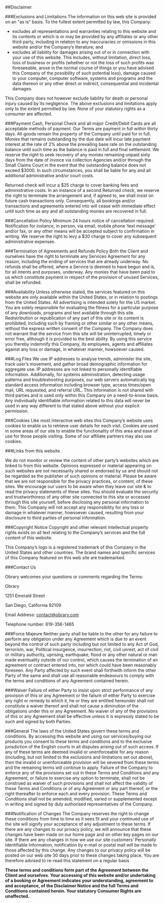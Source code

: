 ##Disclaimer

###Exclusions and Limitations
The information on this web site is provided on an "as is" basis. To the fullest extent permitted by law, this Company:

* excludes all representations and warranties relating to this website and its contents or which is or may be provided by any affiliates or any other third party, including in relation to any inaccuracies or omissions in this website and/or the Company’s literature; and
* excludes all liability for damages arising out of or in connection with your use of this website. This includes, without limitation, direct loss, loss of business or profits (whether or not the loss of such profits was foreseeable, arose in the normal course of things or you have advised this Company of the possibility of such potential loss), damage caused to your computer, computer software, systems and programs and the data thereon or any other direct or indirect, consequential and incidental damages.

This Company does not however exclude liability for death or personal injury caused by its negligence. The above exclusions and limitations apply only to the extent permitted by law. None of your statutory rights as a consumer are affected. 

###Payment
Cash, Personal Check and all major Credit/Debit Cards are all acceptable methods of payment. Our Terms are payment in full within thirty days. All goods remain the property of the Company until paid for in full. Monies that remains outstanding by the due date will incur late payment interest at the rate of 2% above the prevailing base rate on the outstanding balance until such time as the balance is paid in full and final settlement. We reserve the right to seek recovery of any monies remaining unpaid sixty days from the date of invoice via collection Agencies and/or through the Small Claims Court in the event that the outstanding balance does not exceed $3000. In such circumstances, you shall be liable for any and all additional administrative and/or court costs.

Returned check will incur a $25 charge to cover banking fees and administrative costs. In an instance of a second Returned check, we reserve the right to terminate the arrangement and, if agreed to, we shall insist on future cash transactions only. Consequently, all bookings and/or transactions and agreements entered into will cease with immediate effect until such time as any and all outstanding monies are recovered in full.

###Cancellation Policy
Minimum 24 hours notice of cancellation required. Notification for instance, in person, via email, mobile phone ‘text message’ and/or fax, or any other means will be accepted subject to confirmation in writing. We reserve the right to levy a $30 charge to cover any subsequent administrative expenses.

###Termination of Agreements and Refunds Policy
Both the Client and ourselves have the right to terminate any Services Agreement for any reason, including the ending of services that are already underway. No refunds shall be offered, where a Service is deemed to have begun and is, for all intents and purposes, underway. Any monies that have been paid to us which constitute payment in respect of the provision of unused Services, shall be refunded.

###Availability
Unless otherwise stated, the services featured on this website are only available within the United States, or in relation to postings from the United States. All advertising is intended solely for the US market. You are solely responsible for evaluating the fitness for a particular purpose of any downloads, programs and text available through this site. Redistribution or republication of any part of this site or its content is prohibited, including such by framing or other similar or any other means, without the express written consent of the Company. The Company does not warrant that the service from this site will be uninterrupted, timely or error free, although it is provided to the best ability. By using this service you thereby indemnify this Company, its employees, agents and affiliates against any loss or damage, in whatever manner, howsoever caused.

###Log Files
We use IP addresses to analyse trends, administer the site, track user’s movement, and gather broad demographic information for aggregate use. IP addresses are not linked to personally identifiable information. Additionally, for systems administration, detecting usage patterns and troubleshooting purposes, our web servers automatically log standard access information including browser type, access times/open mail, URL requested, and referral URL. This information is not shared with third parties and is used only within this Company on a need-to-know basis. Any individually identifiable information related to this data will never be used in any way different to that stated above without your explicit permission.

###Cookies
Like most interactive web sites this Company’s website uses cookies to enable us to retrieve user details for each visit. Cookies are used in some areas of our site to enable the functionality of this area and ease of use for those people visiting. Some of our affiliate partners may also use cookies.

###Links from this website

We do not monitor or review the content of other party’s websites which are linked to from this website. Opinions expressed or material appearing on such websites are not necessarily shared or endorsed by us and should not be regarded as the publisher of such opinions or material. Please be aware that we are not responsible for the privacy practices, or content, of these sites. We encourage our users to be aware when they leave our site & to read the privacy statements of these sites. You should evaluate the security and trustworthiness of any other site connected to this site or accessed through this site yourself, before disclosing any personal information to them. This Company will not accept any responsibility for any loss or damage in whatever manner, howsoever caused, resulting from your disclosure to third parties of personal information.

###Copyright Notice
Copyright and other relevant intellectual property rights exists on all text relating to the Company’s services and the full content of this website.

This Company’s logo is a registered trademark of this Company in the United States and other countries. The brand names and specific services of this Company featured on this web site are trademarked.

###Contact Us

Obrary welcomes your questions or comments regarding the Terms:

Obrary
 
1251 Emerald Street

San Diego, California 92109

Email Address: contact@obrary.com

Telephone number: 619-356-1465

###Force Majeure
Neither party shall be liable to the other for any failure to perform any obligation under any Agreement which is due to an event beyond the control of such party including but not limited to any Act of God, terrorism, war, Political insurgence, insurrection, riot, civil unrest, act of civil or military authority, uprising, earthquake, flood or any other natural or man made eventuality outside of our control, which causes the termination of an agreement or contract entered into, nor which could have been reasonably foreseen. Any Party affected by such event shall forthwith inform the other Party of the same and shall use all reasonable endeavours to comply with the terms and conditions of any Agreement contained herein.

###Waiver
Failure of either Party to insist upon strict performance of any provision of this or any Agreement or the failure of either Party to exercise any right or remedy to which it, he or they are entitled hereunder shall not constitute a waiver thereof and shall not cause a diminution of the obligations under this or any Agreement. No waiver of any of the provisions of this or any Agreement shall be effective unless it is expressly stated to be such and signed by both Parties.

###General
The laws of the United States govern these terms and conditions. By accessing this website and using our services/buying our products you consent to these terms and conditions and to the exclusive jurisdiction of the English courts in all disputes arising out of such access. If any of these terms are deemed invalid or unenforceable for any reason (including, but not limited to the exclusions and limitations set out above), then the invalid or unenforceable provision will be severed from these terms and the remaining terms will continue to apply. Failure of the Company to enforce any of the provisions set out in these Terms and Conditions and any Agreement, or failure to exercise any option to terminate, shall not be construed as waiver of such provisions and shall not affect the validity of these Terms and Conditions or of any Agreement or any part thereof, or the right thereafter to enforce each and every provision. These Terms and Conditions shall not be amended, modified, varied or supplemented except in writing and signed by duly authorised representatives of the Company.

###Notification of Changes
The Company reserves the right to change these conditions from time to time as it sees fit and your continued use of the site will signify your acceptance of any adjustment to these terms. If there are any changes to our privacy policy, we will announce that these changes have been made on our home page and on other key pages on our site. If there are any changes in how we use our site customers’ Personally Identifiable Information, notification by e-mail or postal mail will be made to those affected by this change. Any changes to our privacy policy will be posted on our web site 30 days prior to these changes taking place. You are therefore advised to re-read this statement on a regular basis

**These terms and conditions form part of the Agreement between the Client and ourselves. Your accessing of this website and/or undertaking of a booking or Agreement indicates your understanding, agreement to and acceptance, of the Disclaimer Notice and the full Terms and Conditions contained herein. Your statutory Consumer Rights are unaffected.**